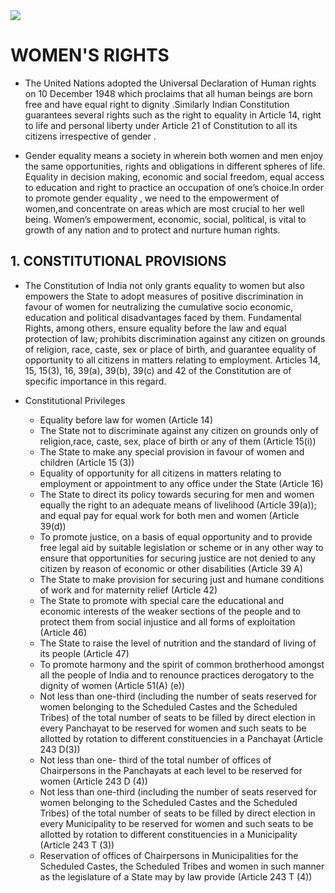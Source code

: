 
<img src = "https://static1.squarespace.com/static/5cf69f015171fc0001b39d4b/t/5d17a1b4e5cab800012e7966/1606157140192/?format=1000w">

# WOMEN'S RIGHTS 
- The United Nations adopted the Universal Declaration of Human rights on 10 December 1948 which proclaims that all human beings are born free and have equal right to dignity .Similarly Indian Constitution guarantees several rights such as the right to equality in Article 14, right to life and personal liberty under Article 21 of Constitution to all its citizens irrespective of gender .

- Gender equality means a society in wherein both women and men enjoy the same opportunities, rights and obligations in different spheres of life. Equality in decision making, economic and social freedom, equal access to education and right to practice an occupation of one’s choice.In order to promote gender equality , we need to the empowerment of women,and concentrate on areas which are most crucial to her well being. Women’s empowerment, economic, social, political, is vital to growth of any nation and to protect and nurture human rights.

## 1. CONSTITUTIONAL PROVISIONS
- The Constitution of India not only grants equality to women but also empowers the State to adopt measures
of positive discrimination in favour of women for neutralizing the cumulative socio economic, education and
political disadvantages faced by them. Fundamental Rights, among others, ensure equality before the law
and equal protection of law; prohibits discrimination against any citizen on grounds of religion, race, caste,
sex or place of birth, and guarantee equality of opportunity to all citizens in matters relating to employment.
Articles 14, 15, 15(3), 16, 39(a), 39(b), 39(c) and 42 of the Constitution are of specific importance in this
regard.

- Constitutional Privileges
   - Equality before law for women (Article 14)
   -  The State not to discriminate against any citizen on grounds only of religion,race, caste, sex, place of birth or any of them (Article 15(i))
   -  The State to make any special provision in favour of women and children (Article 15 (3))
   -  Equality of opportunity for all citizens in matters relating to employment or appointment to any office
under the State (Article 16)
   -  The State to direct its policy towards securing for men and women equally the right to an adequate
means of livelihood (Article 39(a)); and equal pay for equal work for both men and women (Article
39(d))
   -  To promote justice, on a basis of equal opportunity and to provide free legal aid by suitable legislation
or scheme or in any other way to ensure that opportunities for securing justice are not denied to any
citizen by reason of economic or other disabilities (Article 39 A)
   -  The State to make provision for securing just and humane conditions of work and for maternity relief
(Article 42)
   -  The State to promote with special care the educational and economic interests of the weaker sections
of the people and to protect them from social injustice and all forms of exploitation (Article 46)
   -  The State to raise the level of nutrition and the standard of living of its people (Article 47)
   -  To promote harmony and the spirit of common brotherhood amongst all the people of India and to
renounce practices derogatory to the dignity of women (Article 51(A) (e))
   -  Not less than one-third (including the number of seats reserved for women belonging to the Scheduled
Castes and the Scheduled Tribes) of the total number of seats to be filled by direct election in every
Panchayat to be reserved for women and such seats to be allotted by rotation to different
constituencies in a Panchayat (Article 243 D(3))
   -  Not less than one- third of the total number of offices of Chairpersons in the Panchayats at each level
to be reserved for women (Article 243 D (4))
   -  Not less than one-third (including the number of seats reserved for women belonging to the Scheduled
Castes and the Scheduled Tribes) of the total number of seats to be filled by direct election in every
Municipality to be reserved for women and such seats to be allotted by rotation to different
constituencies in a Municipality (Article 243 T (3))
   -  Reservation of offices of Chairpersons in Municipalities for the Scheduled Castes, the Scheduled Tribes
and women in such manner as the legislature of a State may by law provide (Article 243 T (4))
